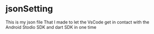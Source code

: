 # jsonSetting
This is my json file That I made to let the VsCode get in contact with the Android Stodio SDK and dart SDK in one time 
